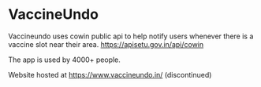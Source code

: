 # VaccineUndo
Vaccineundo uses cowin public api to help notify users whenever there is a vaccine slot near their area.
https://apisetu.gov.in/api/cowin

The app is used by 4000+ people.

Website hosted at   https://www.vaccineundo.in/ (discontinued)
